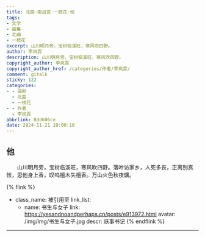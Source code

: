 ```yaml
---
title: 北曲·南吕宫·一枝花·他
tags:
- 文学
- 曲集
- 北曲
- 一枝花
excerpt: 山川明月旁，宝树临溪旺，寒风吹四野。
author: 李岚霏
description: 山川明月旁，宝树临溪旺，寒风吹四野。
copyright_author: 李岚霏
copyright_author_href: /categories/作者/李岚霏/
comment: gitalk
sticky: 122
categories:
- - 曲剧
  - 北曲
  - 一枝花
- - 作者
  - 李岚霏
abbrlink: 8dd606ce
date: 2024-11-21 10:00:10
---
```


## 他

&emsp;&emsp;山川明月旁，宝树临溪旺，寒风吹四野。落叶访家乡，人死多丧，正离别真怅，思他身上香，叹呜檀木失檀香。万山火色秋夜爌。

{% flink %}
- class_name: 被引用至
  link_list: 
    - name: 书生与女子
      link: https://yesandnoandperhaps.cn/posts/e913972.html
      avatar: /img/img/书生与女子.jpg
      descr: 祅事书记
{% endflink %}

---